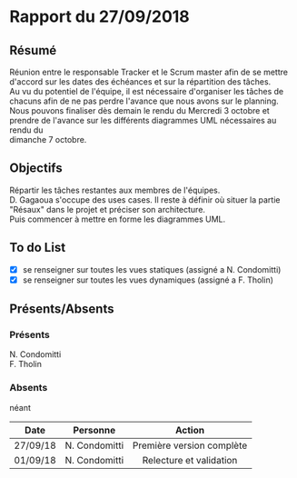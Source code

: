 # Rapport  du 27/09/2018
## Résumé

Réunion entre le responsable Tracker et le Scrum master afin de se mettre d'accord sur les dates des échéances et sur la répartition des tâches.  
Au vu du potentiel de l'équipe, il est nécessaire d'organiser les tâches de chacuns afin de ne pas perdre l'avance que nous avons sur le planning.  
Nous pouvons finaliser dès demain le rendu du Mercredi 3 octobre et prendre de l'avance sur les différents diagrammes UML nécessaires au rendu du  
dimanche 7 octobre.  


## Objectifs
Répartir les tâches restantes aux membres de l'équipes.  
D. Gagaoua s'occupe des uses cases. Il reste à définir où situer la partie "Résaux" dans le projet et préciser son architecture.  
Puis commencer à mettre en forme les diagrammes UML.  


## To do List
- [X] se renseigner sur toutes les vues statiques (assigné a N. Condomitti)
- [X] se renseigner sur toutes les vues dynamiques (assigné a F. Tholin)

## Présents/Absents
### Présents

N. Condomitti  
F. Tholin

### Absents

néant


| **Date** |  **Personne** |         **Action**        |
|:--------:|:-------------:|:-------------------------:|
| 27/09/18 | N. Condomitti | Première version complète |
| 01/09/18 | N. Condomitti |  Relecture et validation  |